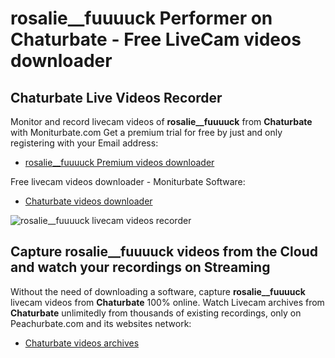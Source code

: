 # rosalie__fuuuuck Performer on Chaturbate - Free LiveCam videos downloader

## Chaturbate Live Videos Recorder

Monitor and record livecam videos of **rosalie__fuuuuck** from **Chaturbate** with Moniturbate.com
Get a premium trial for free by just and only registering with your Email address:
* [rosalie__fuuuuck Premium videos downloader](https://moniturbate.com/request-demo-licence-key.html)

Free livecam videos downloader - Moniturbate Software:
* [Chaturbate videos downloader](https://moniturbate.com/moniturbate-download-software.html)

![rosalie__fuuuuck livecam videos recorder](https://peachurnet.com/templates/moniturbate-software.png)


## Capture rosalie__fuuuuck videos from the Cloud and watch your recordings on Streaming

Without the need of downloading a software, capture **rosalie__fuuuuck** livecam videos from **Chaturbate** 100% online.
Watch Livecam archives from **Chaturbate** unlimitedly from thousands of existing recordings, only on Peachurbate.com and its websites network:
* [Chaturbate videos archives](https://peachurnet.com/)